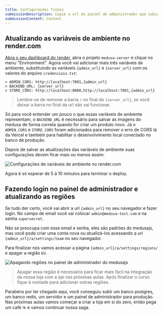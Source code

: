 ```yaml
---
title: Configurações finais
submissionDescription: Copie a url do painel de administrador que subiu na vercel e cole aqui em baixo
submissionContent: Content
---
```


## Atualizando as variáveis de ambiente no render.com

[Abra o seu dashboard do render](https://dashboard.render.com/), abra o projeto `medusa-server` e clique no menu "Environment". Agora você vai adicionar mais três variáveis de ambiente, substituindo as variáveis `{admin_url}` e `{server_url}` com os valores do arquivo `credenciais.txt`:

```
> ADMIN_CORS: http://localhost:7001,{admin_url}
> BACKEND_URL: {server_url}
> STORE_CORS: http://localhost:8000,http://localhost:7001,{admin_url}
```

> Lembre-se de remover a barra `/` no final do `{server_url}`, se você deixar a barra no final da url não vai funcionar.

Só para você entender um pouco o que essas variáveis de ambiente representam, o `BACKEND_URL` é necessário para salvar as imagens do medusa de forma correta quando for criar um produto novo. Já o `ADMIN_CORS` e `STORE_CORS` foram adicionados para remover o erro de CORS lá da Vercel e também para habilitar o desenvolvimento local conectado no banco de produção.

Depois de salvar as atualizações das variáveis de ambiente suas configurações devem ficar mais ou menos assim:

![Configurações de variáveis de ambiente no render.com](https://menthor-content.s3.sa-east-1.amazonaws.com/9db5146b-8e64-42ef-96c3-871ee92e600a)

Agora é só esperar de 5 à 10 minutos para terminar o deploy.

## Fazendo login no painel de administrador e atualizando as regiões

Se tudo der certo, você vai abrir a url `{admin_url}` no seu navegador e fazer login. No campo de email você vai colocar `admin@medusa-test.com` e na senha `supersecret`.

Não se preocupa com esse email e senha, eles são padrões do medusajs, mas você pode criar uma conta nova ou atualizá-los acessando a url `{admin_url}/a/settings/team` no seu navegador.

Para finalizar nós vamos acessar a página `{admin_url}/a/settings/regions/` e apagar a região `EU`.

![Apagando regiões no painel de administrador do medusajs](https://menthor-content.s3.sa-east-1.amazonaws.com/2807dd97-fa57-422f-b9ea-66e22b4be3a1)

> Apagar essa região é necessário para ficar mais fácil na integração da nossa loja com a api nas próximas aulas. Após finalizar o curso fique à vontade para adicionar outras regiões.

Parabéns por ter chegado aqui, você conseguiu subir um banco postgres, um banco redis, um servidor e um painel de administrador para produção. Nas próximas aulas vamos começar a criar a loja em si do zero, então pega um café ☕ e vamos continuar nossa saga.